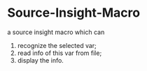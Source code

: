 # Source-Insight-Macro
a source insight macro which can
1. recognize the selected var;
2. read info of this var from file;
3. display the info.
